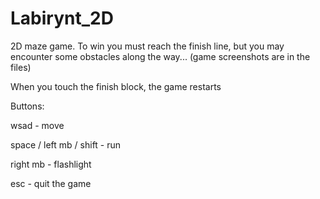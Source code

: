 # Labirynt_2D
2D maze game. To win you must reach the finish line, but you may encounter some obstacles along the way...
(game screenshots are in the files)

When you touch the finish block, the game restarts


Buttons:

wsad - move

space / left mb / shift - run

right mb - flashlight

esc - quit the game
